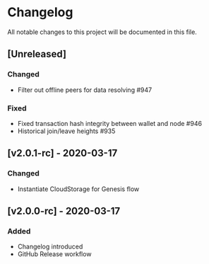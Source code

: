 # Changelog
All notable changes to this project will be documented in this file.

## [Unreleased]
### Changed
- Filter out offline peers for data resolving #947

### Fixed
- Fixed transaction hash integrity between wallet and node #946
- Historical join/leave heights #935

## [v2.0.1-rc] - 2020-03-17
### Changed
- Instantiate CloudStorage for Genesis flow

## [v2.0.0-rc] - 2020-03-17
### Added
- Changelog introduced
- GitHub Release workflow
